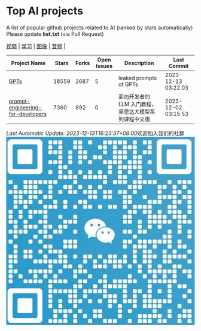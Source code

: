 # Top AI projects
A list of popular github projects related to AI (ranked by stars automatically)
Please update **list.txt** (via Pull Request)

<a href="./README.md">视频</a> | <a href="./READMElearn.md">学习</a> |   <a href="./READMEpicture.md">图像</a> |   <a href="./READMEaudio.md">音频</a> | 

| Project Name | Stars | Forks | Open Issues | Description | Last Commit |
| ------------ | ----- | ----- | ----------- | ----------- | ----------- |
| [GPTs](https://github.com/linexjlin/GPTs) | 18559 | 2687 | 5 | leaked prompts of GPTs | 2023-12-13 03:22:03 |
| [prompt-engineering-for-developers](https://github.com/datawhalechina/prompt-engineering-for-developers) | 7360 | 892 | 0 | 面向开发者的 LLM 入门教程，吴恩达大模型系列课程中文版 | 2023-12-02 03:15:53 |

*Last Automatic Update: 2023-12-13T16:23:37+08:00*欢迎加入我们的社群 ![](https://raw.githubusercontent.com/mouuii/picture/master/weichat.jpg) 